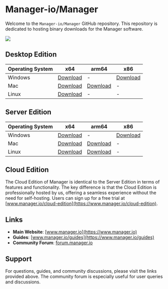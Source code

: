 # Manager-io/Manager

Welcome to the `Manager-io/Manager` GitHub repository. This repository is dedicated to hosting binary downloads for the Manager software.

![](https://img.shields.io/github/v/release/Manager-io/Manager)

## Desktop Edition

| Operating System | x64                                      | arm64                                    | x86                                    |
|------------------|------------------------------------------|------------------------------------------|------------------------------------------|
| Windows          | [Download](https://github.com/Manager-io/Manager/releases/latest/download/Manager-win-x64.msix) | - | [Download](https://github.com/Manager-io/Manager/releases/latest/download/Manager-win-x86.msix)
| Mac              | [Download](https://github.com/Manager-io/Manager/releases/latest/download/Manager-osx-x64.dmg) | [Download](https://github.com/Manager-io/Manager/releases/latest/download/Manager-osx-arm64.dmg) | - |
| Linux            | [Download](https://github.com/Manager-io/Manager/releases/latest/download/Manager-linux-x64.AppImage) | - | - |

## Server Edition

| Operating System | x64                                                    | arm64                                           | x86                                              |
|------------------|--------------------------------------------------------|-----------------------------------------------|----------------------------------------------------|
| Windows          | [Download](https://github.com/Manager-io/Manager/releases/latest/download/ManagerServer-win-x64.zip) | - | [Download](https://github.com/Manager-io/Manager/releases/latest/download/ManagerServer-win-x86.zip) |
| Mac              | [Download](https://github.com/Manager-io/Manager/releases/latest/download/ManagerServer-osx-x64.zip) | [Download](https://github.com/Manager-io/Manager/releases/latest/download/ManagerServer-osx-arm64.zip) | - |
| Linux            | [Download](https://github.com/Manager-io/Manager/releases/latest/download/ManagerServer-linux-x64.tar.gz) | [Download](https://github.com/Manager-io/Manager/releases/latest/download/ManagerServer-linux-arm64.tar.gz)  | - |

## Cloud Edition

The Cloud Edition of Manager is identical to the Server Edition in terms of features and functionality. The key difference is that the Cloud Edition is professionally hosted by us, offering a seamless experience without the need for self-hosting. Users can sign up for a free trial at [www.manager.io/cloud-edition](https://www.manager.io/cloud-edition).

## Links

- **Main Website**: [www.manager.io](https://www.manager.io)
- **Guides**: [www.manager.io/guides](https://www.manager.io/guides)
- **Community Forum**: [forum.manager.io](https://forum.manager.io)

## Support

For questions, guides, and community discussions, please visit the links provided above. The community forum is especially useful for user queries and discussions.
